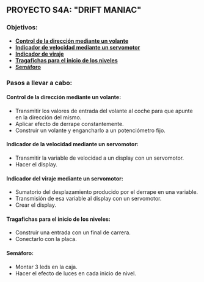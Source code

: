 ## PROYECTO S4A: "DRIFT MANIAC"
### Objetivos:  
  * [**Control de la dirección mediante un volante**](#control-de-la-dirección-mediante-un-volante)  
  * [**Indicador de velocidad mediante un servomotor**](#indicador-de-la-velocidad-mediante-un-servomotor)  
  * [**Indicador de viraje**](#indicador-del-viraje-mediante-un-servomotor)  
  * [**Tragafichas para el inicio de los niveles**](#tragafichas-para-el-inicio-de-los-niveles)  
  * [**Semáforo**](#semáforo)  

### Pasos a llevar a cabo:  
#### Control de la dirección mediante un volante:  
  * Transmitir los valores de entrada del volante al coche para que apunte en la dirección del mismo.  
  * Aplicar efecto de derrape constantemente.  
  * Construir un volante y engancharlo a un potenciómetro fijo.  

#### Indicador de la velocidad mediante un servomotor:  
  * Transmitir la variable de velocidad a un display con un servomotor.  
  * Hacer el display.  

#### Indicador del viraje mediante un servomotor:  
  * Sumatorio del desplazamiento producido por el derrape en una variable.  
  * Transmisión de esa variable al display con un servomotor.  
  * Crear el display.  

#### Tragafichas para el inicio de los niveles:  
  * Construir una entrada con un final de carrera.  
  * Conectarlo con la placa.  

#### Semáforo:  
  * Montar 3 leds en la caja.  
  * Hacer el efecto de luces en cada inicio de nivel.  
	
